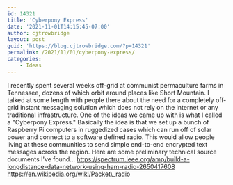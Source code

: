 ```yaml
---
id: 14321
title: 'Cyberpony Express'
date: '2021-11-01T14:15:45-07:00'
author: cjtrowbridge
layout: post
guid: 'https://blog.cjtrowbridge.com/?p=14321'
permalink: /2021/11/01/cyberpony-express/
categories:
    - Ideas
---
```


I recently spent several weeks off-grid at communist permaculture farms in Tennessee, dozens of which orbit around places like Short Mountain. I talked at some length with people there about the need for a completely off-grid instant messaging solution which does not rely on the internet or any traditional infrastructure. One of the ideas we came up with is what I called a "Cyberpony Express." Basically the idea is that we set up a bunch of Raspberry Pi computers in ruggedized cases which can run off of solar power and connect to a software defined radio. This would allow people living at these communities to send simple end-to-end encrypted text messages across the region. Here are some preliminary technical source documents I've found... https://spectrum.ieee.org/amp/build-a-longdistance-data-network-using-ham-radio-2650417608 https://en.wikipedia.org/wiki/Packet\_radio